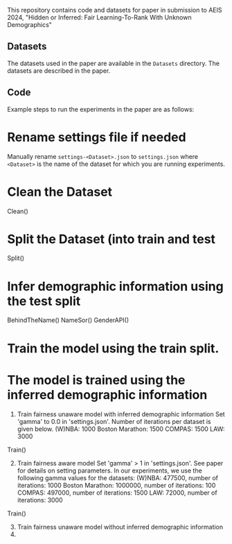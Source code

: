 This repository contains code and datasets for paper in submission to AEIS 2024, "Hidden or Inferred: Fair Learning-To-Rank With Unknown Demographics"


## Datasets
The datasets used in the paper are available in the `Datasets` directory. The datasets are described in the paper.

## Code

Example steps to run the experiments in the paper are as follows:

# Rename settings file if needed
Manually rename `settings-<Dataset>.json` to `settings.json` where `<Dataset>` is the name of the dataset for which you are
running experiments.

# Clean the Dataset
Clean()

# Split the Dataset (into train and test
Split()

# Infer demographic information using the test split
BehindTheName()
NameSor()
GenderAPI()

# Train the model using the train split. 
# The model is trained using the inferred demographic information
1. Train fairness unaware model with inferred demographic information
Set 'gamma' to 0.0 in 'settings.json'. Number of iterations per dataset is given below.
   (W)NBA: 1000
   Boston Marathon: 1500
   COMPAS: 1500
   LAW: 3000

Train()

2. Train fairness aware model
Set 'gamma' > 1 in 'settings.json'. See paper for details on setting parameters.
In our experiments, we use the following gamma values for the datasets:
   (W)NBA: 477500, number of iterations: 1000
   Boston Marathon: 1000000, number of iterations: 100
   COMPAS: 497000, number of iterations: 1500
   LAW: 72000, number of iterations: 3000

Train()

3. Train fairness unaware model without inferred demographic information
4. 